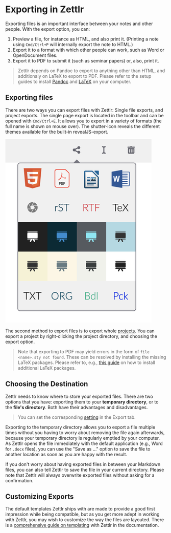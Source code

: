 # Exporting in Zettlr

Exporting files is an important interface between your notes and other people. With the export option, you can:

1. Preview a file, for instance as HTML, and also print it. (Printing a note using `Cmd/Ctrl+P` will internally export the note to HTML.)
2. Export it to a format with which other people can work, such as Word or OpenDocument files.
3. Export it to PDF to submit it (such as seminar papers) or, also, print it.

> Zettlr depends on Pandoc to export to anything other than HTML, and additionaly on LaTeX to export to PDF. Please refer to the setup guides to install [Pandoc](../installing-pandoc.md) and [LaTeX](../installing-latex.md) on your computer.

## Exporting files

There are two ways you can export files with Zettlr: Single file exports, and project exports. The single page export is located in the toolbar and can be opened with `Cmd/Ctrl+E`. It allows you to export in a variety of formats (the full name is shown on mouse over). The shutter-icon reveals the different themes available for the built-in revealJS-export.

![The export](../img/export.png)

The second method to export files is to export whole [projects](../academic/projects.md). You can export a project by right-clicking the project directory, and choosing the export option.

> Note that exporting to PDF may yield errors in the form of `file <name>.sty not found`. These can be resolved by installing the missing LaTeX packages. Please refer to, e.g., [this guide](https://en.wikibooks.org/wiki/LaTeX/Installing_Extra_Packages) on how to install additional LaTeX packages.

## Choosing the Destination

Zettlr needs to know where to store your exported files. There are two options that you have: exporting them to your **temporary directory**, or to the **file's directory**. Both have their advantages and disadvantages.

> You can set the corresponding [setting](../reference/settings.md) in the Export tab.

Exporting to the temporary directory allows you to export a file multiple times without you having to worry about removing the file again afterwards, because your temporary directory is regularly emptied by your computer. As Zettlr opens the file immediately with the default application (e.g., Word for `.docx` files), you can use the "Save as …" option to save the file to another location as soon as you are happy with the result.

If you don't worry about having exported files in between your Markdown files, you can also tell Zettlr to save the file in your current directory. Please note that Zettlr will always overwrite exported files without asking for a confirmation.

## Customizing Exports

The default templates Zettlr ships with are made to provide a good first impression while being compatible, but as you get more adept in working with Zettlr, you may wish to customize the way the files are layouted. There is a [comprehensive guide on templating](../academic/custom-templates.md) with Zettlr in the documentation.

